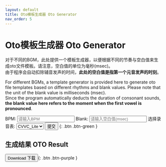 ```yaml
---
layout: default
title: Oto模板生成器 Oto Generator
nav_order: 5
--- 
```

# Oto模板生成器 Oto Generator

对于不同的BGM，此处提供一个模板生成器，以便根据不同的节奏与空白值来生成oto文件模板。请注意，空白值的单位为毫秒(msec)。  
由于程序会自动扣除辅音发声的时间，**此处的空白值是指第一个元音发声的时刻**。  

For different BGMs, a template generator is provided here to generate oto file templates based on different rhythms and blank values. Please note that the unit of the blank value is milliseconds (msec).   
Since the program automatically deducts the duration of consonant sounds, **the blank value here refers to the moment when the first vowel is pronounced**.  

<form id="myForm">  
  <label for="BPM">BPM:</label>  
  <input type="text" name="BPM" id="BPM" placeholder="请输入BPM">    
  <label for="blank">Blank:</label>  
  <input type="text" name="blank" id="blank" placeholder="请输入空白值(msec)">  
  <label for="type">选择录音表:</label>  
  <select id="type" name="type">  
    <option value="Lite">CVVC_Lite</option>  
    <option value="Full">CVVC_Full</option>  
    <option value="VCV">VCV</option>  
  </select>  
  <input type="submit" class="btn" onclick="event.preventDefault(); generateOTO();" value="提交">  {: .btn .btn-green }
</form>  

## 生成结果 OTO Result
<button type="button" name="button" class="btn" onclick="downloadResult()">Download 下载</button>{: .btn .btn-purple }
<pre id="output"></pre>  
<script src="converter.js"></script> 